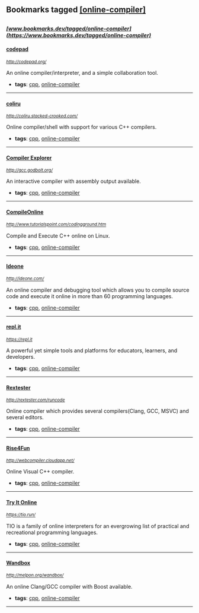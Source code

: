 ## Bookmarks tagged [[online-compiler]](https://www.bookmarks.dev?q=[online-compiler])

_<sup><sup>[www.bookmarks.dev/tagged/online-compiler](https://www.bookmarks.dev/tagged/online-compiler)</sup></sup>_
---
#### [codepad](http://codepad.org/)
_<sup>http://codepad.org/</sup>_

An online compiler/interpreter, and a simple collaboration tool.
* **tags**: [cpp](../tagged/cpp.md), [online-compiler](../tagged/online-compiler.md)
---
#### [coliru](http://coliru.stacked-crooked.com/)
_<sup>http://coliru.stacked-crooked.com/</sup>_

Online compiler/shell with support for various C++ compilers.
* **tags**: [cpp](../tagged/cpp.md), [online-compiler](../tagged/online-compiler.md)
---
#### [Compiler Explorer](http://gcc.godbolt.org/)
_<sup>http://gcc.godbolt.org/</sup>_

An interactive compiler with assembly output available.
* **tags**: [cpp](../tagged/cpp.md), [online-compiler](../tagged/online-compiler.md)
---
#### [CompileOnline](http://www.tutorialspoint.com/codingground.htm)
_<sup>http://www.tutorialspoint.com/codingground.htm</sup>_

Compile and Execute C++ online on Linux.
* **tags**: [cpp](../tagged/cpp.md), [online-compiler](../tagged/online-compiler.md)
---
#### [Ideone](http://ideone.com/)
_<sup>http://ideone.com/</sup>_

An online compiler and debugging tool which allows you to compile source code and execute it online in more than 60 programming languages.
* **tags**: [cpp](../tagged/cpp.md), [online-compiler](../tagged/online-compiler.md)
---
#### [repl.it](https://repl.it)
_<sup>https://repl.it</sup>_

A powerful yet simple tools and platforms for educators, learners, and developers.
* **tags**: [cpp](../tagged/cpp.md), [online-compiler](../tagged/online-compiler.md)
---
#### [Rextester](http://rextester.com/runcode)
_<sup>http://rextester.com/runcode</sup>_

Online compiler which provides several compilers(Clang, GCC, MSVC) and several editors.
* **tags**: [cpp](../tagged/cpp.md), [online-compiler](../tagged/online-compiler.md)
---
#### [Rise4Fun](http://webcompiler.cloudapp.net/)
_<sup>http://webcompiler.cloudapp.net/</sup>_

Online Visual C++ compiler.
* **tags**: [cpp](../tagged/cpp.md), [online-compiler](../tagged/online-compiler.md)
---
#### [Try It Online](https://tio.run/)
_<sup>https://tio.run/</sup>_

TIO is a family of online interpreters for an evergrowing list of practical and recreational programming languages.
* **tags**: [cpp](../tagged/cpp.md), [online-compiler](../tagged/online-compiler.md)
---
#### [Wandbox](http://melpon.org/wandbox/)
_<sup>http://melpon.org/wandbox/</sup>_

An online Clang/GCC compiler with Boost available.
* **tags**: [cpp](../tagged/cpp.md), [online-compiler](../tagged/online-compiler.md)
---
